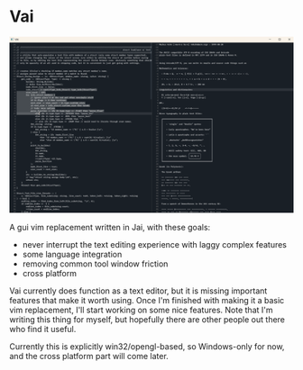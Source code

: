 # Vai

![Alt text](screenshot.png "screenshot")

A gui vim replacement written in Jai, with these goals: 

<ul>
    <li>never interrupt the text editing experience with laggy complex features</li>
    <li>some language integration</li>
    <li>removing common tool window friction</li>
    <li>cross platform</li>
</ul>

Vai currently does function as a text editor, but it is missing important features that make it worth using. Once I'm finished with making it a basic vim replacement, I'll start working on some nice features. Note that I'm writing this thing for myself, but hopefully there are other people out there who find it useful.

Currently this is explicitly win32/opengl-based, so Windows-only for now, and the cross platform part will come later.
